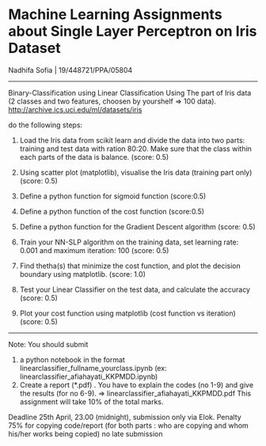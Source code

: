# Machine Learning Assignments about Single Layer Perceptron on Iris Dataset
Nadhifa Sofia | 19/448721/PPA/05804
____

Binary-Classification using Linear Classification
Using The part of Iris data (2 classes and two features, choosen by yourshelf => 100 data). http://archive.ics.uci.edu/ml/datasets/iris 

do the following steps:

1. Load the Iris data from scikit learn and divide the data into two parts: training and test data with ration 80:20. Make sure that the class within each parts of the data is balance. (score: 0.5)

2. Using scatter plot (matplotlib), visualise the Iris data (training part only) (score: 0.5)

3. Define a python function for sigmoid function (score:0.5)

4. Define a python function of the cost function (score:0.5)

5. Define a python function for the Gradient Descent algorithm (score: 0.5)

6. Train your NN-SLP algorithm on the training data, set learning rate: 0.001 and maximum iteration: 100 (score: 0.5)

7. Find thetha(s) that minimize the cost function, and plot the decision boundary using matplotlib.  (score: 1.0)

8. Test your Linear Classifier on the test data, and calculate the accuracy (score: 0.5)

9. Plot your cost function using matplotlib (cost function vs iteration) (score: 0.5)

____
Note: 
You should submit 
1) a python notebook in the format linearclassifier_fullname_yourclass.ipynb (ex: linearclassifier_afiahayati_KKPMDD.ipynb)
2) Create a report (*.pdf) . You have to explain the codes (no 1-9) and give the results (for no 6-9). =>  linearclassifier_afiahayati_KKPMDD.pdf 
This assignment will take 10% of the total marks.


Deadline 25th April, 23.00 (midnight), submission only via Elok.
Penalty 75% for copying code/report (for both parts : who are copying and whom his/her works being copied)
no late submission
